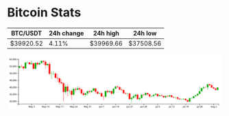 # Bitcoin Stats

BTC/USDT|24h change|24h high|24h low|
|---|---|---|---|
|$39920.52|4.11%|$39969.66|$37508.56|

<img src="./chart.svg">
